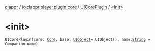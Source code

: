 [clappr](../../index.md) / [io.clappr.player.plugin.core](../index.md) / [UICorePlugin](index.md) / [&lt;init&gt;](./-init-.md)

# &lt;init&gt;

`UICorePlugin(core: `[`Core`](../../io.clappr.player.components/-core/index.md)`, base: `[`UIObject`](../../io.clappr.player.base/-u-i-object/index.md)` = UIObject(), name: `[`String`](https://kotlinlang.org/api/latest/jvm/stdlib/kotlin/-string/index.html)` = Companion.name)`